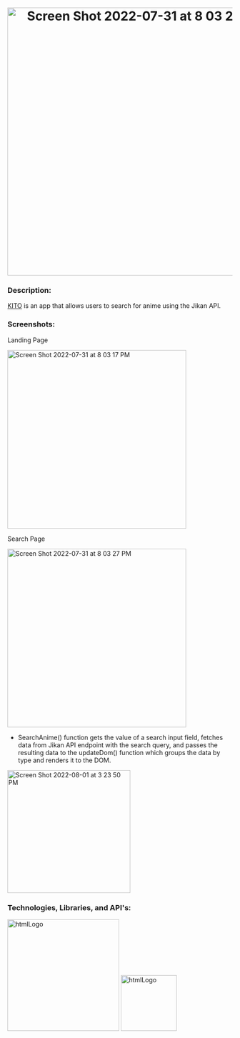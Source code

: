 <h1 align="center">
<img width="600" alt="Screen Shot 2022-07-31 at 8 03 27 PM" src="https://user-images.githubusercontent.com/38708266/231957226-2505fd09-01ac-4457-92f5-26f1f7bdc579.png">
</h1>

### Description:

<a href="https://michaelngcen.github.io/KITO/" target=”_blank”>KITO</a> is an app that allows users to search for anime using the Jikan API.

### Screenshots: 
Landing Page

<img width="400" alt="Screen Shot 2022-07-31 at 8 03 17 PM" src="https://user-images.githubusercontent.com/38708266/231072479-702c2d3c-01a8-4769-b900-50aab017222e.png">

Search Page

<img width="400" alt="Screen Shot 2022-07-31 at 8 03 27 PM" src="https://user-images.githubusercontent.com/38708266/231075178-d86b8f44-b83a-4302-9f29-3b5cba0a9454.png">

- SearchAnime() function gets the value of a search input field, fetches data from Jikan API endpoint with the search query, and passes the resulting data to the updateDom() function which groups the data by type and renders it to the DOM.

<img width="275" alt="Screen Shot 2022-08-01 at 3 23 50 PM" src="https://user-images.githubusercontent.com/38708266/231073612-3f886aa1-e849-417b-bebe-796a962dbe23.png">

### Technologies, Libraries, and API's:

<img width="250" alt="htmlLogo" src="https://user-images.githubusercontent.com/38708266/182409018-906da3fd-8c1c-4431-8e6a-79940058256c.png">

<img width="125" alt="htmlLogo" src="https://jikan.moe/assets/images/logo/jikan.logo.png">




